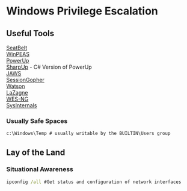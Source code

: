 # Windows Privilege Escalation
## Useful Tools
[SeatBelt](https://github.com/GhostPack/Seatbelt)  
[WinPEAS](https://github.com/carlospolop/privilege-escalation-awesome-scripts-suite/tree/master/winPEAS)  
[PowerUp](https://raw.githubusercontent.com/PowerShellMafia/PowerSploit/master/Privesc/PowerUp.ps1)  
[SharpUp](https://github.com/GhostPack/SharpUp) - C# Version of PowerUp  
[JAWS](https://github.com/411Hall/JAWS)  
[SessionGopher](https://github.com/Arvanaghi/SessionGopher)  
[Watson](https://github.com/rasta-mouse/Watson)  
[LaZagne](https://github.com/AlessandroZ/LaZagne)  
[WES-NG](https://github.com/bitsadmin/wesng)  
[SysInternals](https://docs.microsoft.com/en-us/sysinternals/downloads/sysinternals-suite)  

### Usually Safe Spaces
```cmd
c:\Windows\Temp # usually writable by the BUILTIN\Users group
```
## Lay of the Land
### Situational Awareness
```cmd
ipconfig /all #Get status and configuration of network interfaces

```
